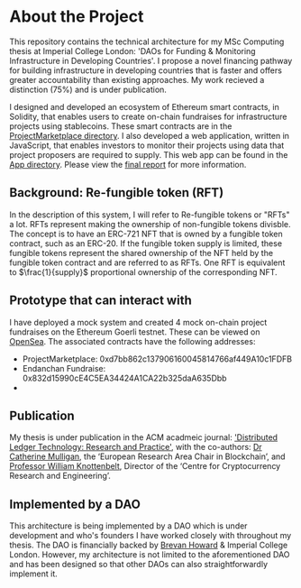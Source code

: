 # About the Project
This repository contains the technical architecture for my MSc Computing thesis at Imperial College London: 'DAOs for Funding & Monitoring Infrastructure in Developing Countries'. I propose a novel financing pathway for building infrastructure in developing countries that is faster and offers greater accountability than existing approaches. My work recieved a distinction (75%) and is under publication.

I designed and developed an ecosystem of Ethereum smart contracts, in Solidity, that enables users to create on-chain fundraises for infrastructure projects using stablecoins. These smart contracts are in the [ProjectMarketplace directory](ProjectMarketplace). I also developed a web application, written in JavaScript, that enables investors to monitor their projects using data that project proposers are required to supply. This web app can be found in the [App directory](App). Please view the [final report](final_report.pdf) for more information.

## Background: Re-fungible token (RFT)
In the description of this system, I will refer to Re-fungible tokens or "RFTs" a lot. RFTs represent making the ownership of non-fungible tokens divisble. The concept is to have an ERC-721 NFT that is owned by a fungible token contract, such as an ERC-20. If the fungible token supply is limited, these fungible tokens represent the shared ownership of the NFT held by the fungible token contract and are referred to as RFTs. One RFT is equivalent to $\frac{1}{supply}$ proportional ownership of the corresponding NFT.

## Prototype that can interact with
I have deployed a mock system and created 4 mock on-chain project fundraises on the Ethereum Goerli testnet. These can be viewed on [OpenSea](https://testnets.opensea.io/collection/the-springdao-projectmarketplace-v2). The associated contracts have the following addresses:

- ProjectMarketplace: 0xd7bb862c137906160045814766af449A10c1FDFB
- Endanchan Fundraise: 0x832d15990cE4C5EA34424A1CA22b325daA635Dbb
- 

## Publication

My thesis is under publication in the ACM acadmeic journal: ['Distributed Ledger Technology: Research and Practice'](https://dl.acm.org/journal/dlt), with the co-authors: [Dr Catherine Mulligan](https://www.imperial.ac.uk/people/c.mulligan), the ‘European Research Area Chair in Blockchain’, and [Professor William Knottenbelt](https://www.imperial.ac.uk/people/w.knottenbelt), Director of the ‘Centre for Cryptocurrency Research and Engineering’.


## Implemented by a DAO

This architecture is being implemented by a DAO which is under development and who's founders I have worked closely with throughout my thesis. The DAO is financially backed by [Brevan Howard](https://www.brevanhoward.com/) & Imperial College London. However, my architecture is not limited to the aforementioned DAO and has been designed so that other DAOs can also straightforwardly implement it.
